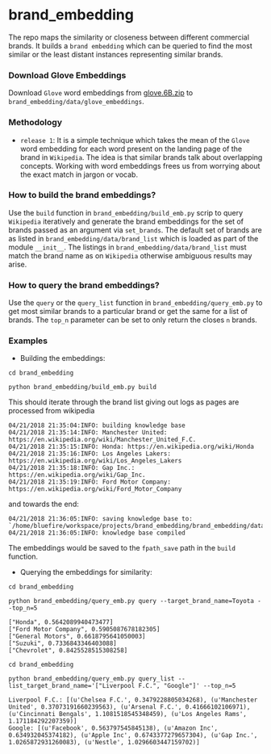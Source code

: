 # brand_embedding

The repo maps the similarity or closeness between different commercial brands. It builds a `brand embedding` which can 
be queried to find the most similar or the least distant instances representing similar brands.

### Download Glove Embeddings ###
Download `Glove` word embeddings from [glove.6B.zip](http://nlp.stanford.edu/data/glove.6B.zip) to 
`brand_embedding/data/glove_embeddings`.


### Methodology ###

* `release 1`: It is a simple technique which takes the mean of the `Glove` word embedding for each word present on the 
landing page of the brand in `Wikipedia`. The idea is that similar brands talk about overlapping concepts. Working
with word embeddings frees us from worrying about the exact match in jargon or vocab.

### How to build the brand embeddings? ### 

Use the `build` function in `brand_embedding/build_emb.py` scrip to query `Wikipedia` iteratively and generate the 
brand embeddings for the set of brands passed as an argument via `set_brands`. 
The default set of brands are as listed in `brand_embedding/data/brand_list` which is loaded as part of the module 
`__init__`. The listings in `brand_embedding/data/brand_list` must match the brand name as on `Wikipedia` otherwise 
ambiguous results may arise.

### How to query the brand embeddings? ### 

Use the `query` or the `query_list` function in `brand_embedding/query_emb.py` to get most similar brands to a 
particular brand or get the same for a list of brands. The `top_n` parameter can be set to only return the closes `n` 
brands.


### Examples ### 
* Building the embeddings: 
```
cd brand_embedding

python brand_embedding/build_emb.py build
```
This should iterate through the brand list giving out logs as pages are processed from wikipedia
```
04/21/2018 21:35:04:INFO: building knowledge base
04/21/2018 21:35:14:INFO: Manchester United: https://en.wikipedia.org/wiki/Manchester_United_F.C.
04/21/2018 21:35:15:INFO: Honda: https://en.wikipedia.org/wiki/Honda
04/21/2018 21:35:16:INFO: Los Angeles Lakers: https://en.wikipedia.org/wiki/Los_Angeles_Lakers
04/21/2018 21:35:18:INFO: Gap Inc.: https://en.wikipedia.org/wiki/Gap_Inc.
04/21/2018 21:35:19:INFO: Ford Motor Company: https://en.wikipedia.org/wiki/Ford_Motor_Company
```
and towards the end:

```
04/21/2018 21:36:05:INFO: saving knowledge base to: `/home/bluefire/workspace/projects/brand_embedding/brand_embedding/data/brand_emb.json`
04/21/2018 21:36:05:INFO: knowledge base compiled
```

The embeddings would be saved to the `fpath_save` path in the `build` function.

* Querying the embeddings for similarity:
```
cd brand_embedding

python brand_embedding/query_emb.py query --target_brand_name=Toyota --top_n=5

["Honda", 0.5642089940473477]
["Ford Motor Company", 0.5905087678182305]
["General Motors", 0.6618795641050003]
["Suzuki", 0.7336843346403088]
["Chevrolet", 0.8425528515308258]
```

```
cd brand_embedding

python brand_embedding/query_emb.py query_list --list_target_brand_name='["Liverpool F.C.", "Google"]' --top_n=5

Liverpool F.C.: [(u'Chelsea F.C.', 0.3479228805034268), (u'Manchester United', 0.37073191660239563), (u'Arsenal F.C.', 0.41666102106971), (u'Cincinnati Bengals', 1.1081518545348459), (u'Los Angeles Rams', 1.171184292207359)]
Google: [(u'Facebook', 0.563797545845138), (u'Amazon Inc', 0.634932045374182), (u'Apple Inc', 0.6743377279657304), (u'Gap Inc.', 1.0265872931260083), (u'Nestle', 1.0296603447159702)]

```
